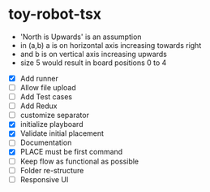 # toy-robot-tsx

- 'North is Upwards' is an assumption
- in (a,b) a is on horizontal axis increasing towards right
- and b is on vertical axis increasing upwards
- size 5 would result in board positions 0 to 4

* [x] Add runner
* [ ] Allow file upload
* [ ] Add Test cases
* [ ] Add Redux
* [ ] customize separator
* [x] initialize playboard
* [x] Validate initial placement
* [ ] Documentation
* [x] PLACE must be first command
* [ ] Keep flow as functional as possible
* [ ] Folder re-structure
* [ ] Responsive UI
